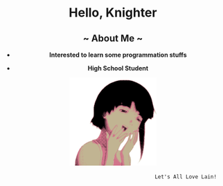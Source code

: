 <center>
  
# **Hello, Knighter**
  
  

  
  
  <center>
    
    
 ## ~ **About Me** ~
 
 - **Interested to learn some programmation stuffs**
    
 - **High School Student**

  <center>
 <a href="https://github.com/octlo/octlo/blob/main/LainLaugh.gif">
    <img aligh="left" width="40%" src="LainLaugh.gif" hspace="20">
    </a>
    
                                                   Let's All Love Lain!
